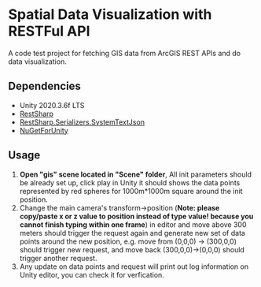 # Spatial Data Visualization with RESTFul API 
A code test project for fetching GIS data from ArcGIS REST APIs and do data visualization. 

## Dependencies
- Unity 2020.3.6f LTS
- [RestSharp](https://www.nuget.org/packages/RestSharp/)
- [RestSharp.Serializers.SystemTextJson](https://www.nuget.org/packages/RestSharp.Serializers.SystemTextJson/)
- [NuGetForUnity](https://github.com/GlitchEnzo/NuGetForUnity)
## Usage
1. **Open "gis" scene located in "Scene" folder**, All init parameters should be already set up, click play in Unity it should shows the data points represented by red spheres for 1000m\*1000m square around the init position.
2. Change the main camera's transform->position (**Note: please copy/paste x or z value to position instead of type value! because you cannot finish typing within one frame**) in editor and move above 300 meters should trigger the request again and generate new set of data points around the new position, 
e.g. move from (0,0,0) -> (300,0,0) should trigger new request, and move back (300,0,0)->(0,0,0) should trigger another request.
3. Any update on data points and request will print out log information on Unity editor, you can check it for verfication.
